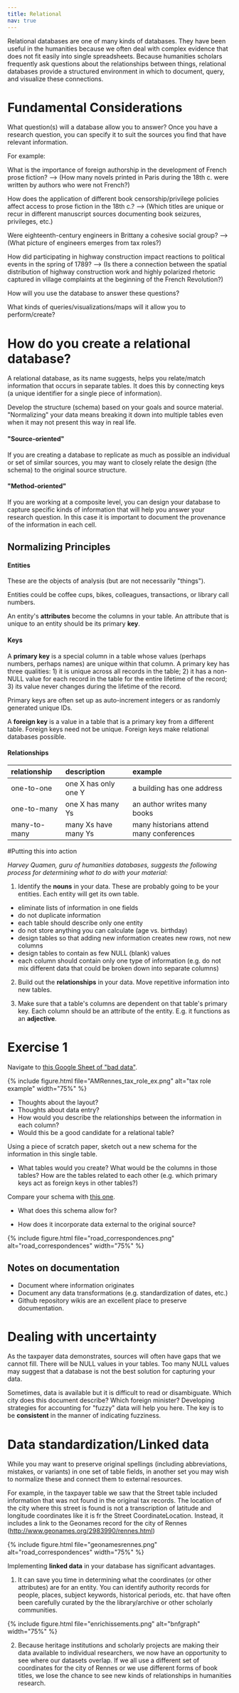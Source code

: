 ```yaml
---
title: Relational
nav: true
---
```


Relational databases are one of many kinds of databases. They have been useful in the humanities because we often deal with complex evidence that does not fit easily into single spreadsheets. Because humanities scholars frequently ask questions about the relationships between things, relational databases provide a structured environment in which to document, query, and visualize these connections.

# Fundamental Considerations

What question(s) will a database allow you to answer? Once you have a research question, you can specify it to suit the sources you find that have relevant information.

  For example:

  What is the importance of foreign authorship in the development of French prose fiction? --> (How many novels printed in Paris during the 18th c. were written by authors who were not French?)  

  How does the application of different book censorship/privilege policies affect access to prose fiction in the 18th c.? --> (Which titles are unique or recur in different manuscript sources documenting book seizures, privileges, etc.)  

  Were eighteenth-century engineers in Brittany a cohesive social group? --> (What picture of engineers emerges from tax roles?)  

  How did participating in highway construction impact reactions to political events in the spring of 1789?  --> (Is there a connection between the spatial distribution of highway construction work and highly polarized rhetoric captured in village complaints at the beginning of the French Revolution?)  


How will you use the database to answer these questions?

What kinds of queries/visualizations/maps will it allow you to perform/create?  




# How do you create a relational database?

A relational database, as its name suggests, helps you relate/match information that occurs in separate tables. It does this by connecting keys (a unique identifier for a single piece of information).


Develop the structure (schema) based on your goals and source material. "Normalizing" your data means breaking it down into multiple tables even when it may not present this way in real life.

#### "Source-oriented"

If you are creating a database to replicate as much as possible an individual or set of similar sources, you may want to closely relate the design (the schema) to the original source structure.

#### "Method-oriented"

If you are working at a composite level, you can design your database to capture specific kinds of information that will help you answer your research question. In this case it is important to document the provenance of the information in each cell.


## Normalizing Principles

#### **Entities**

These are the objects of analysis (but are not necessarily "things").

Entities could be coffee cups, bikes, colleagues, transactions, or library call numbers.

An entity's **attributes** become the columns in your table. An attribute that is unique to an entity should be its primary **key**.

#### **Keys**

A **primary key** is a special column in a table whose values (perhaps numbers, perhaps names) are
unique within that column. A primary key has three qualities: 1) it is unique across all
records in the table; 2) it has a non-NULL value for each record in the table for the entire
lifetime of the record; 3) its value never changes during the lifetime of the record.

Primary keys are often set up as auto-increment integers or as randomly generated unique IDs.

A **foreign key** is a value in a table that is a primary key from a different table. Foreign keys need
not be unique. Foreign keys make relational databases possible.

#### **Relationships**

| **relationship**    | **description**    | **example**    |
| :------------- | :------------- | :------------- |
| one-to-one      | one X has only one Y     | a building has one address     |
| one-to-many      | one X has many Ys     | an author writes many books     |
| many-to-many      | many Xs have many Ys     |  many historians attend many conferences      |


#Putting this into action

*Harvey Quamen, guru of humanities databases, suggests the following process for determining what to do with your material:*

1. Identify the **nouns** in your data. These are probably going to be your entities. Each entity will get its own table.

- eliminate lists of information in one fields
- do not duplicate information
- each table should describe only one entity
- do not store anything you can calculate (age vs. birthday)
- design tables so that adding new information creates new rows, not new columns
- design tables to contain as few NULL (blank) values
- each column should contain only one type of information (e.g. do not mix different data that could be broken down into separate columns)

2. Build out the **relationships** in your data. Move repetitive information into new tables.

3. Make sure that a table's columns are dependent on that table's primary key. Each column should be an attribute of the entity. E.g. it functions as an **adjective**.





# Exercise 1

Navigate to [this Google Sheet of "bad data"](https://docs.google.com/spreadsheets/d/1i9jPZaQHoqJ4Tti7TPJwKkGoL70lULD8cRmhqfwbESU/edit?usp=sharing).

{% include figure.html file="AMRennes_tax_role_ex.png" alt="tax role example" width="75%" %}

  - Thoughts about the layout?  
  - Thoughts about data entry?  
  - How would you describe the relationships between the information in each column?  
  - Would this be a good candidate for a relational table?  

Using a piece of scratch paper, sketch out a new schema for the information in this single table.

  - What tables would you create? What would be the columns in those tables? How are the tables related to each other (e.g. which primary keys act as foreign keys in other tables?)

Compare your schema with [this one](https://app.quickdatabasediagrams.com/#/schema/7rR1maovaUymxmhwaS-AIQ).

 - What does this schema allow for?

 - How does it incorporate data external to the original source?

{% include figure.html file="road_correspondences.png" alt="road_correspondences" width="75%" %}



## Notes on documentation
- Document where information originates
- Document any data transformations (e.g. standardization of dates, etc.)
- Github repository wikis are an excellent place to preserve documentation.


# Dealing with uncertainty

As the taxpayer data demonstrates, sources will often have gaps that we cannot fill. There will be NULL values in your tables. Too many NULL values may suggest that a database is not the best solution for capturing your data.

Sometimes, data is available but it is difficult to read or disambiguate. Which city does this document describe? Which foreign minister? Developing strategies for accounting for "fuzzy" data will help you here. The key is to be **consistent** in the manner of indicating fuzziness.



# Data standardization/Linked data

While you may want to preserve original spellings (including abbreviations, mistakes, or variants) in one set of table fields, in another set you may wish to normalize these and connect them to external resources.

For example, in the taxpayer table we saw that the Street table included information that was not found in the original tax records. The location of the city where this street is found is not a transcription of latitude and longitude coordinates like it is fr the Street CoordinateLocation. Instead, it includes a link to the Geonames record for the city of Rennes (http://www.geonames.org/2983990/rennes.html)

{% include figure.html file="geonamesrennes.png" alt="road_correspondences" width="75%" %}

Implementing **linked data** in your database has significant advantages.
1. It can save you time in determining what the coordinates (or other attributes) are for an entity. You can identify authority records for people, places, subject keywords, historical periods, etc. that have often been carefully curated by the the library/archive or other scholarly communities.

{% include figure.html file="enrichissements.png" alt="bnfgraph" width="75%" %}

2. Because heritage institutions and scholarly projects are making their data available to individual researchers, we now have an opportunity to see where our datasets overlap. If we all use a different set of coordinates for the city of Rennes or we use different forms of book titles, we lose the chance to see new kinds of relationships in humanities research.
